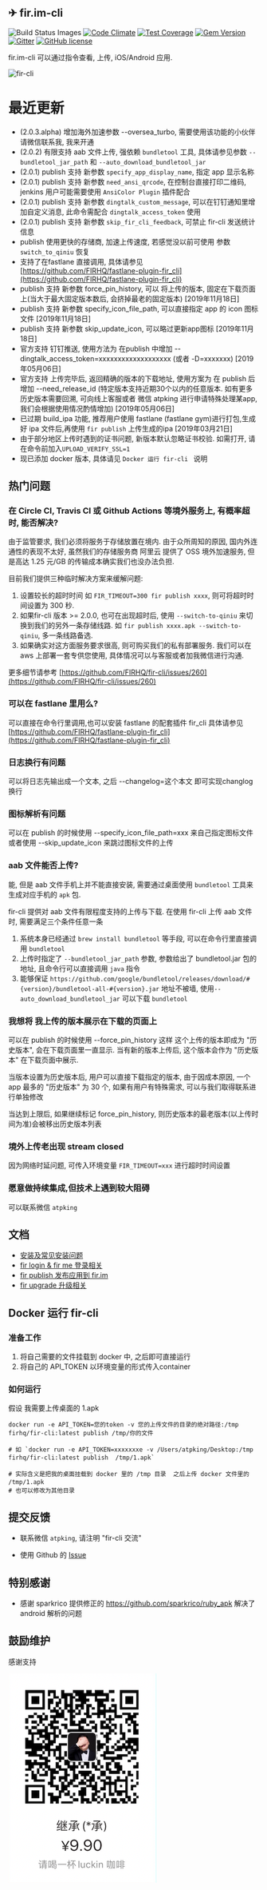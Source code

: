 ✈ fir.im-cli
----    

![Build Status Images](https://travis-ci.org/FIRHQ/fir-cli.svg)
[![Code Climate](https://codeclimate.com/github/FIRHQ/fir-cli/badges/gpa.svg)](https://codeclimate.com/github/FIRHQ/fir-cli)
[![Test Coverage](https://codeclimate.com/github/FIRHQ/fir-cli/badges/coverage.svg)](https://codeclimate.com/github/FIRHQ/fir-cli/coverage)
[![Gem Version](https://badge.fury.io/rb/fir-cli.svg)](http://badge.fury.io/rb/fir-cli)
[![Gitter](https://badges.gitter.im/Join%20Chat.svg)](https://gitter.im/FIRHQ/fir-cli?utm_source=badge&utm_medium=badge&utm_campaign=pr-badge)
[![GitHub license](https://img.shields.io/badge/license-MIT-blue.svg)](https://raw.githubusercontent.com/FIRHQ/fir-cli/master/LICENSE.txt)

fir.im-cli 可以通过指令查看, 上传, iOS/Android 应用.

![fir-cli](http://7rf35s.com1.z0.glb.clouddn.com/fir-cli-new.gif)


# 最近更新
- (2.0.3.alpha) 增加海外加速参数 --oversea_turbo, 需要使用该功能的小伙伴请微信联系我, 我来开通
- (2.0.2) 有限支持 aab 文件上传, 强依赖 `bundletool` 工具, 具体请参见参数 `--bundletool_jar_path` 和 `--auto_download_bundletool_jar`
- (2.0.1) publish 支持 新参数 `specify_app_display_name`, 指定 app 显示名称
- (2.0.1) publish 支持 新参数 `need_ansi_qrcode`, 在控制台直接打印二维码, jenkins 用户可能需要使用 `AnsiColor Plugin` 插件配合
- (2.0.1) publish 支持 新参数 `dingtalk_custom_message`, 可以在钉钉通知里增加自定义消息, 此命令需配合 `dingtalk_access_token` 使用
- (2.0.1) publish 支持 新参数 `skip_fir_cli_feedback`, 可禁止 fir-cli 发送统计信息
- publish 使用更快的存储商, 加速上传速度, 若感觉没以前可使用 参数 `switch_to_qiniu` 恢复
- 支持了在fastlane 直接调用, 具体请参见 [https://github.com/FIRHQ/fastlane-plugin-fir_cli](https://github.com/FIRHQ/fastlane-plugin-fir_cli)
- publish 支持 新参数 force_pin_history, 可以 将上传的版本, 固定在下载页面上(当大于最大固定版本数后, 会挤掉最老的固定版本) [2019年11月18日]
- publish 支持 新参数 specify_icon_file_path, 可以直接指定 app 的 icon 图标文件 [2019年11月18日]
- publish 支持 新参数 skip_update_icon, 可以略过更新app图标 [2019年11月18日]
- 官方支持 钉钉推送, 使用方法为 在publish 中增加 --dingtalk_access_token=xxxxxxxxxxxxxxxxxxx (或者 -D=xxxxxxx)  [2019年05月06日]
- 官方支持 上传完毕后, 返回精确的版本的下载地址, 使用方案为 在 publish 后增加 --need_release_id (特定版本支持近期30个以内的任意版本. 如有更多历史版本需要回溯, 可向线上客服或者 微信 atpking 进行申请特殊处理某app, 我们会根据使用情况酌情增加) [2019年05月06日]
- 已过期 build_ipa 功能, 推荐用户使用 fastlane (fastlane gym)进行打包,生成好 ipa 文件后,再使用 `fir publish` 上传生成的ipa [2019年03月21日]
- 由于部分地区上传时遇到的证书问题, 新版本默认忽略证书校验. 如需打开, 请在命令前加入`UPLOAD_VERIFY_SSL=1`
- 现已添加 docker 版本, 具体请见 `Docker 运行 fir-cli ` 说明

## 热门问题

### 在 Circle CI, Travis CI 或 Github Actions 等境外服务上, 有概率超时, 能否解决?

由于监管要求, 我们必须将服务于存储放置在境内. 由于众所周知的原因, 国内外连通性的表现不太好, 虽然我们的存储服务商 阿里云 提供了 OSS 境外加速服务, 但是高达 1.25 元/GB 的传输成本确实我们也没办法负担. 

目前我们提供三种临时解决方案来缓解问题: 

1. 设置较长的超时时间 如 `FIR_TIMEOUT=300 fir publish xxxx`, 则可将超时时间设置为 300 秒.
2. 如果fir-cli 版本 >= 2.0.0, 也可在出现超时后, 使用 `--switch-to-qiniu` 来切换到我们的另外一条存储线路. 如 `fir publish xxxx.apk --switch-to-qiniu`, 多一条线路备选.
3. 如果确实对这方面服务要求很高, 则可购买我们的私有部署服务. 我们可以在 aws 上部署一套专供您使用, 具体情况可以与客服或者加我微信进行沟通.

更多细节请参考 [https://github.com/FIRHQ/fir-cli/issues/260](https://github.com/FIRHQ/fir-cli/issues/260)

### 可以在 fastlane 里用么?

可以直接在命令行里调用,也可以安装 fastlane 的配套插件 fir_cli 具体请参见 [https://github.com/FIRHQ/fastlane-plugin-fir_cli](https://github.com/FIRHQ/fastlane-plugin-fir_cli)


### 日志换行有问题

可以将日志先输出成一个文本, 之后 --changelog=这个本文   即可实现changlog换行

### 图标解析有问题

可以在 publish 的时候使用 --specify_icon_file_path=xxx  来自己指定图标文件 或者使用  --skip_update_icon  来跳过图标文件的上传

### aab 文件能否上传?

能, 但是 aab 文件手机上并不能直接安装, 需要通过桌面使用 `bundletool` 工具来生成对应手机的 `apk` 包.

fir-cli 提供对 aab 文件有限程度支持的上传与下载. 在使用 fir-cli 上传 aab 文件时, 需要满足三个条件任意一条

1. 系统本身已经通过 `brew install bundletool` 等手段, 可以在命令行里直接调用 `bundletool`
2. 上传时指定了 `--bundletool_jar_path` 参数, 参数给出了 bundletool.jar 包的地址, 且命令行可以直接调用 `java` 指令
3. 能够保证 `https://github.com/google/bundletool/releases/download/#{version}/bundletool-all-#{version}.jar` 地址不被墙, 使用`--auto_download_bundletool_jar` 可以下载 `bundletool`


### 我想将 我上传的版本展示在下载的页面上

可以在 publish 的时候使用 --force_pin_history   这样 这个上传的版本即成为 "历史版本", 会在下载页面里一直显示. 当有新的版本上传后, 这个版本会作为 "历史版本" 在下载页面中展示. 

当版本设置为历史版本后, 用户可以直接下载指定的版本, 由于因成本原因, 一个 app 最多的 "历史版本" 为 30 个, 如果有用户有特殊需求, 可以与我们取得联系进行单独修改

当达到上限后, 如果继续标记 force_pin_history, 则历史版本的最老版本(以上传时间为准)会被移出历史版本列表

### 境外上传老出现 stream closed 

因为网络时延问题, 可传入环境变量 `FIR_TIMEOUT=xxx` 进行超时时间设置

### 愿意做持续集成,但技术上遇到较大阻碍

可以联系微信 `atpking`

## 文档

- [安装及常见安装问题](https://github.com/FIRHQ/fir-cli/blob/master/doc/install.md)
- [fir login & fir me 登录相关](https://github.com/FIRHQ/fir-cli/blob/master/doc/login.md)
- [fir publish 发布应用到 fir.im](https://github.com/FIRHQ/fir-cli/blob/master/doc/publish.md)
- [fir upgrade 升级相关](https://github.com/FIRHQ/fir-cli/blob/master/doc/upgrade.md)

## Docker 运行 fir-cli 

### 准备工作
1. 将自己需要的文件挂载到 docker 中, 之后即可直接运行
2. 将自己的 API_TOKEN 以环境变量的形式传入container 

### 如何运行

假设 我需要上传桌面的  1.apk 

```
docker run -e API_TOKEN=您的token -v 您的上传文件的目录的绝对路径:/tmp firhq/fir-cli:latest publish /tmp/你的文件 

# 如 `docker run -e API_TOKEN=xxxxxxxe -v /Users/atpking/Desktop:/tmp firhq/fir-cli:latest publish  /tmp/1.apk`

# 实际含义是把我的桌面挂载到 docker 里的 /tmp 目录  之后上传 docker 文件里的 /tmp/1.apk   
# 也可以修改为其他目录
```

## 提交反馈

- 联系微信 `atpking`, 请注明 "fir-cli 交流"

- 使用 Github 的 [Issue](https://github.com/FIRHQ/fir-cli/issues) 

## 特别感谢 

- 感谢 sparkrico 提供修正的 https://github.com/sparkrico/ruby_apk 解决了 android 解析的问题


## 鼓励维护

感谢支持

![luckin](luckin_coffee.png)
